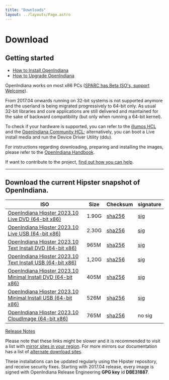 ```yaml
---
title: "Downloads"
layout: ../layouts/Page.astro
---
```


# Download

## Getting started
- [How to Install OpenIndiana](//docs.openindiana.org/handbook/getting-started/#installing-openindiana)
- [How to Upgrade OpenIndiana](//docs.openindiana.org/handbook/getting-started/#image-package-system-ips)

OpenIndiana works on most x86 PCs ([SPARC has Beta ISO's, support Welcome](//dlc.openindiana.aurora-opencloud.org/SPARC/)).

From 2017.04 onwards running on 32-bit systems is not supported anymore and the userland is being migrated progressively to 64-bit only. As usual 32-bit libraries and core applications are still delivered and maintained for the sake of backward compatibility (but only when running a 64-bit kernel).

To check if your hardware is supported, you can refer to the [illumos HCL](//illumos.org/hcl/) and the [OpenIndiana Community HCL](//docs.openindiana.org/community-hcl/components/); 
alternatively, you can boot a Live install media and run the Device Driver Utility (ddu).

For instructions regarding downloading, preparing and installing the images, 
please refer to the [OpenIndiana Handbook](//docs.openindiana.org/handbook/getting-started/).

If want to contribute to the project, [find out how you can help](/community#getting-involved).

<hr>

## Download the current Hipster snapshot of OpenIndiana.

| ISO | Size | Checksum| signature |
|-----|------|---------|-----------|
|[OpenIndiana Hipster 2023.10 Live DVD (64-bit x86)](//dlc.openindiana.org/isos/hipster/20231027/OI-hipster-gui-20231027.iso)|	1.90G|	[sha256](//dlc.openindiana.org/isos/hipster/20231027/OI-hipster-gui-20231027.iso.sha256sum)|	[sig](//dlc.openindiana.org/isos/hipster/20231027/OI-hipster-gui-20231027.iso.sig)|
|[OpenIndiana Hipster 2023.10 Live USB (64-bit x86)](//dlc.openindiana.org/isos/hipster/20231027/OI-hipster-gui-20231027.usb)|	2.30G|	[sha256](//dlc.openindiana.org/isos/hipster/20231027/OI-hipster-gui-20231027.usb.sha256sum)|	[sig](//dlc.openindiana.org/isos/hipster/20231027/OI-hipster-gui-20231027.usb.sig)|
|[OpenIndiana Hipster 2023.10 Text Install DVD (64-bit x86)](//dlc.openindiana.org/isos/hipster/20231027/OI-hipster-text-20231027.iso)|	965M|	[sha256](//dlc.openindiana.org/isos/hipster/20231027/OI-hipster-text-20231027.iso.sha256sum)|	[sig](//dlc.openindiana.org/isos/hipster/20231027/OI-hipster-text-20231027.iso.sig)|
|[OpenIndiana Hipster 2023.10 Text Install USB (64-bit x86)](//dlc.openindiana.org/isos/hipster/20231027/OI-hipster-text-20231027.usb)|	1,20G|	[sha256](//dlc.openindiana.org/isos/hipster/20231027/OI-hipster-text-20231027.usb.sha256sum)|	[sig](//dlc.openindiana.org/isos/hipster/20231027/OI-hipster-text-20231027.usb.sig)|
|[OpenIndiana Hipster 2023.10 Minimal Install DVD (64-bit x86)](//dlc.openindiana.org/isos/hipster/20231027/OI-hipster-minimal-20231027.iso)|	405M|	[sha256](//dlc.openindiana.org/isos/hipster/20231027/OI-hipster-minimal-20231027.iso.sha256sum)|	[sig](//dlc.openindiana.org/isos/hipster/20231027/OI-hipster-minimal-20231027.iso.sig)|
|[OpenIndiana Hipster 2023.10 Minimal Install USB (64-bit x86)](//dlc.openindiana.org/isos/hipster/20231027/OI-hipster-minimal-20231027.usb)|	526M|	[sha256](//dlc.openindiana.org/isos/hipster/20231027/OI-hipster-minimal-20231027.usb.sha256sum)|	[sig](//dlc.openindiana.org/isos/hipster/20231027/OI-hipster-minimal-20231027.usb.sig)|
|[OpenIndiana Hipster 2023.10 CloudImage (64-bit x86)](//dlc.openindiana.org/isos/hipster/20231027/OI-hipster-cloudimage.img.gz)| 765M | [sha256](//dlc.openindiana.org/isos/hipster/20231027/OI-hipster-cloudimage.img.gz.sha256sum) | no sig |

[Release Notes](/announcements/openindiana-hipster-2023-10-announcement/)

Please note that these links might be slower and it is recommended to visit a list with [mirror sites 
in your region](//dlc.openindiana.org/). For more mirrors our documentation has a list of 
[alternate download sites](//docs.openindiana.org/handbook/openindiana-download-mirrors/).

These installations can be updated regularly using the Hipster repository, and receive security fixes. 
Starting with 2017.04 release, every image is signed with 
OpenIndiana Release Engineering **GPG key** id **DBE31887**.
